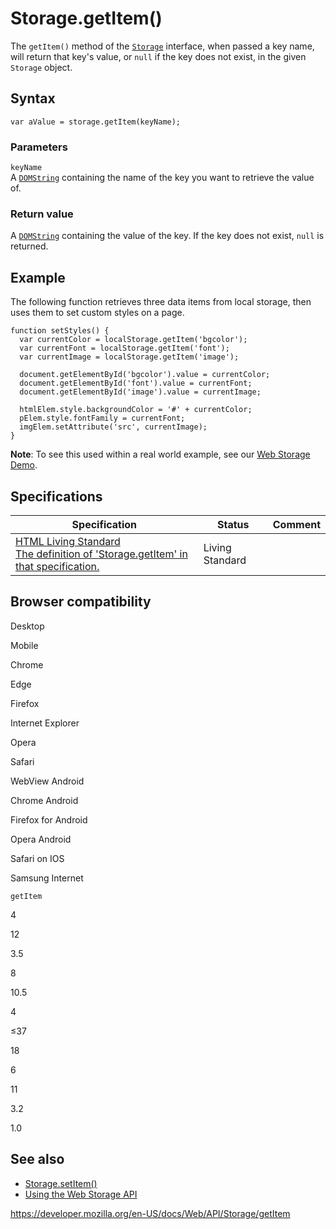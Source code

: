 Storage.getItem()
=================

The `getItem()` method of the [`Storage`](../storage) interface, when passed a key name, will return that key's value, or `null` if the key does not exist, in the given `Storage` object.

Syntax
------

    var aValue = storage.getItem(keyName);

### Parameters

`keyName`  
A [`DOMString`](../domstring) containing the name of the key you want to retrieve the value of.

### Return value

A [`DOMString`](../domstring) containing the value of the key. If the key does not exist, `null` is returned.

Example
-------

The following function retrieves three data items from local storage, then uses them to set custom styles on a page.

    function setStyles() {
      var currentColor = localStorage.getItem('bgcolor');
      var currentFont = localStorage.getItem('font');
      var currentImage = localStorage.getItem('image');

      document.getElementById('bgcolor').value = currentColor;
      document.getElementById('font').value = currentFont;
      document.getElementById('image').value = currentImage;

      htmlElem.style.backgroundColor = '#' + currentColor;
      pElem.style.fontFamily = currentFont;
      imgElem.setAttribute('src', currentImage);
    }

**Note**: To see this used within a real world example, see our [Web Storage Demo](https://mdn.github.io/dom-examples/web-storage/).

Specifications
--------------

<table><thead><tr class="header"><th>Specification</th><th>Status</th><th>Comment</th></tr></thead><tbody><tr class="odd"><td><a href="https://html.spec.whatwg.org/multipage/webstorage.html#dom-storage-getitem">HTML Living Standard<br />
<span class="small">The definition of 'Storage.getItem' in that specification.</span></a></td><td><span class="spec-living">Living Standard</span></td><td></td></tr></tbody></table>

Browser compatibility
---------------------

Desktop

Mobile

Chrome

Edge

Firefox

Internet Explorer

Opera

Safari

WebView Android

Chrome Android

Firefox for Android

Opera Android

Safari on IOS

Samsung Internet

`getItem`

4

12

3.5

8

10.5

4

≤37

18

6

11

3.2

1.0

See also
--------

-   [Storage.setItem()](setitem)
-   [Using the Web Storage API](../web_storage_api/using_the_web_storage_api)

<a href="https://developer.mozilla.org/en-US/docs/Web/API/Storage/getItem" class="_attribution-link">https://developer.mozilla.org/en-US/docs/Web/API/Storage/getItem</a>
